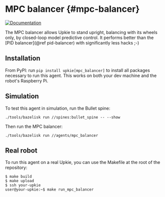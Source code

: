 # MPC balancer {#mpc-balancer}

[![Documentation](https://img.shields.io/badge/docs-online-brightgreen?logo=read-the-docs&style=flat)](https://upkie.github.io/upkie/namespacempc__balancer.html)

The MPC balancer allows Upkie to stand upright, balancing with its wheels only, by closed-loop model predictive control. It performs better than the [PID balancer](@ref pid-balancer) with significantly less hacks ;-)

## Installation

From PyPI: run ``pip install upkie[mpc_balancer]`` to install all packages necessary to run this agent. This works on both your dev machine and the robot's Raspberry Pi.

## Simulation

To test this agent in simulation, run the Bullet spine:

```console
./tools/bazelisk run //spines:bullet_spine -- --show
```

Then run the MPC balancer:

```console
./tools/bazelisk run //agents/mpc_balancer
```

## Real robot

To run this agent on a real Upkie, you can use the Makefile at the root of the repository:

```console
$ make build
$ make upload
$ ssh your-upkie
user@your-upkie:~$ make run_mpc_balancer
```
